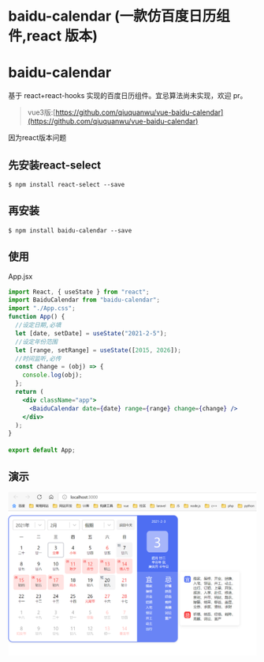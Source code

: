 # baidu-calendar (一款仿百度日历组件,react 版本)

# baidu-calendar

基于 react+react-hooks 实现的百度日历组件。宜忌算法尚未实现，欢迎 pr。

>vue3版:[https://github.com/qiuquanwu/vue-baidu-calendar](https://github.com/qiuquanwu/vue-baidu-calendar)

因为react版本问题
## 先安装react-select
```
$ npm install react-select --save
```
## 再安装

```
$ npm install baidu-calendar --save
```

## 使用

App.jsx

```jsx
import React, { useState } from "react";
import BaiduCalendar from "baidu-calendar";
import "./App.css";
function App() {
  //设定日期,必填
  let [date, setDate] = useState("2021-2-5");
  //设定年份范围
  let [range, setRange] = useState([2015, 2026]);
  //时间监听,必传
  const change = (obj) => {
    console.log(obj);
  };
  return (
    <div className="app">
      <BaiduCalendar date={date} range={range} change={change} />
    </div>
  );
}

export default App;
```

## 演示

![](./img/demo.png)
